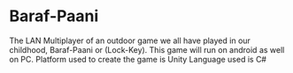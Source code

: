# Baraf-Paani
The LAN Multiplayer of an outdoor game we all have played in our childhood, Baraf-Paani or (Lock-Key).
This game will run on android as well on PC.
Platform used to create the game is Unity 
Language used is C#
